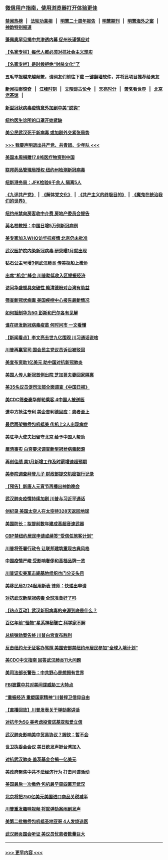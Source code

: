 ### [微信用户指南，使用浏览器打开体验更佳](https://github.com/gfw-breaker/banned-news1/blob/master/indexes/wechat-guide.md?t=0)
#### [禁闻热榜](热点新闻.md?t=0)  &nbsp;&nbsp;|&nbsp;&nbsp; [法轮功真相](https://github.com/gfw-breaker/truth/blob/master/README.md?t=0) &nbsp;&nbsp;|&nbsp;&nbsp; [明慧二十周年报告](https://github.com/gfw-breaker/mh-reports/blob/master/README.md?t=0) &nbsp;&nbsp;|&nbsp;&nbsp;[明慧期刊](https://github.com/gfw-breaker/mh-qikan) &nbsp;&nbsp;|&nbsp;&nbsp; [明慧海外之窗](https://github.com/gfw-breaker/mh-news/blob/master/README.md?t=0) &nbsp;&nbsp;|&nbsp;&nbsp; [神韵特别报道](https://github.com/gfw-breaker/mh-news/blob/master/shenyun.md?t=0)
#### [蓬佩奥罕见揭中共渗透内幕 促州长谨慎应对](../pages/nsc412/n11854685.md?t=02091222) 
#### [【名家专栏】每代人都必须对抗社会主义现实](../pages/nsc412/n11831412.md?t=02091222) 
#### [【名家专栏】是时候拒绝“封杀文化”了](../pages/nsc412/n11814093.md?t=02091222) 
#### 五毛举报越来越频繁，请网友们前往下载 [一键翻墙软件](https://github.com/gfw-breaker/ssr-accounts)，并将此项目推荐给亲友
#### [新闻拍案惊奇](https://github.com/gfw-breaker/banned-news1/blob/master/pages/link4.md) &nbsp;&nbsp;|&nbsp;&nbsp; [江峰时刻](https://github.com/gfw-breaker/banned-news1/blob/master/pages/link4.md) &nbsp;&nbsp;|&nbsp;&nbsp; [文昭谈古论今](https://github.com/gfw-breaker/banned-news1/blob/master/pages/link4.md) &nbsp;&nbsp;|&nbsp;&nbsp; [天亮时分](https://github.com/gfw-breaker/banned-news1/blob/master/pages/link4.md) &nbsp;&nbsp;|&nbsp;&nbsp; [萧茗看世界](https://github.com/gfw-breaker/banned-news1/blob/master/pages/link4.md) &nbsp;&nbsp;|&nbsp;&nbsp; [北京老茶馆](https://github.com/gfw-breaker/banned-news1/blob/master/pages/link4.md) &nbsp;&nbsp;|&nbsp;&nbsp; 
#### [新型冠状病毒疫情意外加剧中美“脱钩”](../pages/nsc412/n11854475.md?t=02091222) 
#### [纽约医生诊所的口罩开始紧缺](../pages/nsc412/n11853364.md?t=02091222) 
#### [美公民武汉死于新病毒 或加剧外交紧张局势](../pages/nsc412/n11854331.md?t=02091222) 
#### [>>> 我要声明退出共产党、共青团、少年队 <<<](https://github.com/begood0513/goodnews/blob/master/quit/letter.md) 
#### [美国本周捐赠17.8吨医疗物资到中国](../pages/nsc412/n11854269.md?t=02091222) 
#### [联邦药品管理局授权  纽约州检测新冠病毒](../pages/nsc412/n11853371.md?t=02091222) 
#### [纽新港务局：JFK检验6千余人  隔离5人](../pages/nsc412/n11853366.md?t=02091222) 
#### [《九评共产党》](https://github.com/begood0513/9ping.md/blob/master/README.md) &nbsp;|&nbsp; [《解体党文化》](../../../../jtdwh.md/blob/master/README.md)  &nbsp;|&nbsp; [《共产主义的终极目的》](../../../../gczydzjmd.md/blob/master/README.md) &nbsp;|&nbsp; [《魔鬼在统治我们的世界》](../../../../mgztzwmdsj.md/blob/master/README.md) 
#### [纽约州禁向房客收中介费  房地产委员会提告](../pages/nsc412/n11853360.md?t=02091222) 
#### [英名校教授：中国日增5万例新冠病例](../pages/nsc412/n11854174.md?t=02091222) 
#### [美专家加入WHO访华抗疫情 北京仍未批准](../pages/nsc412/n11854043.md?t=02091222) 
#### [武汉医护院内染新冠病毒 研究曝1月就出现](../pages/nsc412/n11852928.md?t=02091222) 
#### [钻石公主号增3例武汉肺炎 传美拟船上撤侨](../pages/nsc412/n11853240.md?t=02091222) 
#### [出席“机会”峰会 川普助低收入区提振经济](../pages/nsc412/n11853232.md?t=02091222) 
#### [访问华盛顿具突破性 赖清德盼对台湾有助益](../pages/nsc412/n11853129.md?t=02091222) 
#### [筛查新冠状病毒 美国疾控中心报告最新情况](../pages/nsc412/n11853070.md?t=02091222) 
#### [如何抵制华为5G 彭斯和巴尔各有见解](../pages/nsc412/n11852535.md?t=02091222) 
#### [谁在研发新冠病毒疫苗 何时问市 一文看懂](../pages/nsc412/n11852840.md?t=02091222) 
#### [【新闻看点】李文亮去世九亿围观 川习通话说啥](../pages/nsc412/n11852360.md?t=02091222) 
#### [川普再赢官司 国会民主党议员诉讼被驳回](../pages/nsc412/n11852287.md?t=02091222) 
#### [美宣布资助1亿美元 助中国对抗新冠肺炎](../pages/nsc412/n11852531.md?t=02091222) 
#### [美国人传人新冠首例出院 芝加哥夫妻回家隔离](../pages/nsc412/n11852452.md?t=02091222) 
#### [美35名议员促司法部全面调查《中国日报》](../pages/nsc412/n11852435.md?t=02091222) 
#### [美CDC筛查豪华邮轮乘客 4中国人被送医](../pages/nsc412/n11852085.md?t=02091222) 
#### [遭中方抢注专利 美企吉利德回应：患者至上](../pages/nsc412/n11852037.md?t=02091222) 
#### [最后两架撤侨包机抵美 传机上2人出现病症](../pages/nsc412/n11852173.md?t=02091222) 
#### [美驻华大使夫妇留守北京 给予中国人帮助](../pages/nsc412/n11852165.md?t=02091222) 
#### [厘清事实 白宫要求调查新型冠状病毒起源](../pages/nsc412/n11852106.md?t=02091222) 
#### [再创佳绩 美1月新增工作及时薪增速超预期](../pages/nsc412/n11852174.md?t=02091222) 
#### [美参院调查拜登儿子 财政部提交机密银行记录](../pages/nsc412/n11851808.md?t=02091222) 
#### [【预告】新唐人元宵节再播出神韵晚会](../pages/nsc412/n11843192.md?t=02091222) 
#### [武汉肺炎疫情持续加剧 川普与习近平通话](../pages/nsc412/n11851613.md?t=02091222) 
#### [创纪录 美国太空人在太空待328天返回地球](../pages/nsc412/n11851266.md?t=02091222) 
#### [美国防长：拟提前数年建成高超音速武器](../pages/nsc412/n11850959.md?t=02091222) 
#### [CBP禁纽约居民申请或续签“受信任旅客计划”](../pages/nsc412/n11850857.md?t=02091222) 
#### [川普将签署行政令 让联邦建筑重现古典风格](../pages/nsc412/n11850654.md?t=02091222) 
#### [中国疫情严峻 受影响奢侈和高档品牌一览](../pages/nsc412/n11850319.md?t=02091222) 
#### [川普证实美军击毙基地组织也门分支头目](../pages/nsc412/n11850383.md?t=02091222) 
#### [美移民局2/24起用新表 律师：快递出申请](../pages/nsc412/n11848220.md?t=02091222) 
#### [对抗武汉新型冠病毒 全球准备好了吗](../pages/nsc412/n11850142.md?t=02091222) 
#### [【热点互动】武汉新冠病毒的来源到底是什么？](../pages/nsc412/n11849749.md?t=02091222) 
#### [百亿年前“怪物”星系神秘骤亡 科学家不解](../pages/nsc412/n11849863.md?t=02091222) 
#### [总统弹劾案告终 川普白宫宣布胜利](../pages/nsc412/n11849985.md?t=02091222) 
#### [反击纽约允无证客办驾照  美国安部禁纽约州居民参加“全球入境计划”](../pages/nsc412/n11849828.md?t=02091222) 
#### [美CDC中文指南 回答武汉肺炎11大问题](../pages/nsc412/n11849703.md?t=02091222) 
#### [美司法部长警告：中共野心是想拥有世界](../pages/nsc412/n11849769.md?t=02091222) 
#### [FBI披露中共对美间谍威胁三大特点](../pages/nsc412/n11849700.md?t=02091222) 
#### [“重振经济 重塑国家精神”川普捍卫信仰自由](../pages/nsc412/n11849641.md?t=02091222) 
#### [【直播回放】川普发表关于弹劾案讲话](../pages/nsc412/n11849472.md?t=02091222) 
#### [对抗华为5G 美考虑投资诺基亚和爱立信](../pages/nsc412/n11849510.md?t=02091222) 
#### [武汉肺炎影响美中贸易协议？姆钦：暂不会](../pages/nsc412/n11849497.md?t=02091222) 
#### [世卫执委会会议 美日欧发声挺台湾加入](../pages/nsc412/n11849433.md?t=02091222) 
#### [对抗武汉肺炎 盖茨基金会捐一亿美元](../pages/nsc412/n11848953.md?t=02091222) 
#### [美政府聚焦中共不法经济行为 打击间谍活动](../pages/nsc412/n11849322.md?t=02091222) 
#### [美国最后一次撤侨 包机最早周四离开武汉](../pages/nsc412/n11849395.md?t=02091222) 
#### [北京将把750亿美元美国进口商品关税减半](../pages/nsc412/n11848896.md?t=02091222) 
#### [川普重发趣味视频 将就弹劾案闹剧发声](../pages/nsc412/n11848715.md?t=02091222) 
#### [美第二批撤侨包机抵圣地亚哥 4人发烧送医](../pages/nsc412/n11847923.md?t=02091222) 
#### [武汉肺炎国会听证 美议员忧患者数量巨大](../pages/nsc412/n11844851.md?t=02091222) 

----
#### [ >>> 更早内容 <<< ](../indexes/nsc412-earlier.md)
